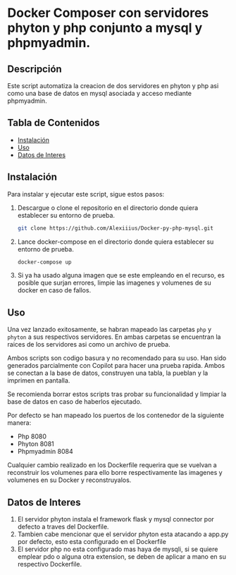 # Docker Composer con servidores phyton y php conjunto a mysql y phpmyadmin.

## Descripción

Este script automatiza la creacion de dos servidores en phyton y php asi como una base de datos en mysql asociada y acceso mediante phpmyadmin.

## Tabla de Contenidos

- [Instalación](#instalación)
- [Uso](#uso)
- [Datos de Interes](#datos-de-interes)

## Instalación

Para instalar y ejecutar este script, sigue estos pasos:


1. Descargue o clone el repositorio en el directorio donde quiera establecer su entorno de prueba.
   ```bash
   git clone https://github.com/Alexiiius/Docker-py-php-mysql.git
   ```

3. Lance docker-compose en el directorio donde quiera establecer su entorno de prueba.
    ```bash
    docker-compose up
    ```
4. Si ya ha usado alguna imagen que se este empleando en el recurso, es posible que surjan errores, limpie las imagenes y volumenes de su docker en caso de fallos.

## Uso

Una vez lanzado exitosamente, se habran mapeado las carpetas `php` y `phyton` a sus respectivos servidores.
En ambas carpetas se encuentran la raices de los servidores asi como un archivo de prueba. 

Ambos scripts son codigo basura y no recomendado para su uso. Han sido generados parcialmente con Copilot para hacer una prueba rapida. Ambos se conectan a la base de datos, construyen una tabla, la pueblan y la imprimen en pantalla.

Se recomienda borrar estos scripts tras probar su funcionalidad y limpiar la base de datos en caso de haberlos ejecutado.

Por defecto se han mapeado los puertos de los contenedor de la siguiente manera:
  - Php 8080
  - Phyton 8081
  - Phpmyadmin 8084

Cualquier cambio realizado en los Dockerfile requerira que se vuelvan a reconstruir los volumenes para ello borre respectivamente las imagenes y volumenes en su Docker y reconstruyalos.

## Datos de Interes

1. El servidor phyton instala el framework flask y mysql connector por defecto a traves del Dockerfile.
2. Tambien cabe mencionar que el servidor phyton esta atacando a app.py por defecto, esto esta configurado en el Dockerfile
3. El servidor php no esta configurado mas haya de mysqli, si se quiere emplear pdo o alguna otra extension, se deben de aplicar a mano en su respectivo Dockerfile.
